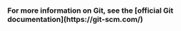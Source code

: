 <html>
<body>
<p>
<h3>For more information on Git, see the
[official Git documentation](https://git-scm.com/)</h3>
</p>
</body>
</html>